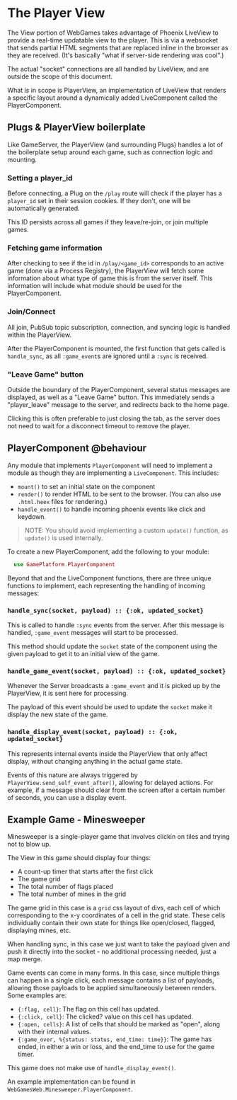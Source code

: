 # The Player View

The View portion of WebGames takes advantage of Phoenix LiveView to provide a
real-time updatable view to the player. This is via a websocket that sends
partial HTML segments that are replaced inline in the browser as they are
received. (It's basically "what if server-side rendering was cool".)

The actual "socket" connections are all handled by LiveView, and are outside
the scope of this document.

What _is_ in scope is PlayerView, an implementation of LiveView that renders
a specific layout around a dynamically added LiveComponent called the
PlayerComponent.

## Plugs & PlayerView boilerplate

Like GameServer, the PlayerView (and surrounding Plugs) handles a lot
of the boilerplate setup around each game, such as connection logic and mounting.

### Setting a player_id
Before connecting, a Plug on the `/play` route will check if the player has a
`player_id` set in their session cookies. If they don't, one will be automatically
generated.

This ID persists across all games if they leave/re-join, or join multiple games.

### Fetching game information
After checking to see if the id in `/play/<game_id>` corresponds to an active
game (done via a Process Registry), the PlayerView will fetch some information
about what type of game this is from the server itself. This information will
include what module should be used for the PlayerComponent.

### Join/Connect
All join, PubSub topic subscription, connection, and syncing logic is handled
within the PlayerView.

After the PlayerComponent is mounted, the first function that gets called is
`handle_sync`, as all `:game_event`s are ignored until a `:sync` is received.

### "Leave Game" button
Outside the boundary of the PlayerComponent, several status messages are
displayed, as well as a "Leave Game" button. This immediately sends a "player_leave"
message to the server, and redirects back to the home page.

Clicking this is often preferable to just closing the tab, as the server
does not need to wait for a disconnect timeout to remove the player.

## PlayerComponent @behaviour

Any module that implements `PlayerComponent` will need to implement a module
as though they are implementing a `LiveComponent`. This includes:

* `mount()` to set an initial state on the component
* `render()` to render HTML to be sent to the browser.
  (You can also use `.html.heex` files for rendering.)
* `handle_event()` to handle incoming phoenix events like click and keydown.

> NOTE: You should avoid implementing a custom `update()` function, as `update()` is
used internally.

To create a new PlayerComponent, add the following to your module:
```elixir
  use GamePlatform.PlayerComponent
```

Beyond that and the LiveComponent functions, there are three unique functions
to implement, each representing the handling of incoming messages:

### `handle_sync(socket, payload) :: {:ok, updated_socket}`
This is called to handle `:sync` events from the server. After this message
is handled, `:game_event` messages will start to be processed.

This method should update the `socket` state of the component using the given
payload to get it to an initial view of the game.

### `handle_game_event(socket, payload) :: {:ok, updated_socket}`
Whenever the Server broadcasts a `:game_event` and it is picked up by the
PlayerView, it is sent here for processing.

The payload of this event should be used to update the `socket` make it display
the new state of the game.

### `handle_display_event(socket, payload) :: {:ok, updated_socket}`
This represents internal events inside the PlayerView that only affect
display, without changing anything in the actual game state.

Events of this nature are always triggered by `PlayerView.send_self_event_after()`,
allowing for delayed actions. For example, if a message should clear from the screen
after a certain number of seconds, you can use a display event.

## Example Game - Minesweeper

Minesweeper is a single-player game that involves clickin on tiles and trying
not to blow up.

The View in this game should display four things:
* A count-up timer that starts after the first click
* The game grid
* The total number of flags placed
* The total number of mines in the grid

The game grid in this case is a `grid` css layout of divs, each cell of which
corresponding to the x-y coordinates of a cell in the grid state. These cells
individually contain their own state for things like open/closed, flagged,
displaying mines, etc.

When handling sync, in this case we just want to take the payload given and
push it directly into the socket - no additional processing needed, just
a map merge.

Game events can come in many forms. In this case, since multiple things can
happen in a single click, each message contains a list of payloads, allowing those
payloads to be applied simultaneously between renders. Some examples are:
* `{:flag, cell}`: The flag on this cell has updated.
* `{:click, cell}`: The clicked? value on this cell has updated.
* `{:open, cells}`: A list of cells that should be marked as "open", along with
  their internal values.
* `{:game_over, %{status: status, end_time: time}}`: The game has ended, in
  either a win or loss, and the end_time to use for the game timer.

This game does not make use of `handle_display_event()`.

An example implementation can be found in `WebGamesWeb.Minesweeper.PlayerComponent`.